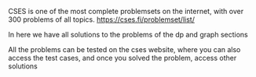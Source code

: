 CSES is one of the most complete problemsets on the internet, with over 300 problems of all topics.
https://cses.fi/problemset/list/

In here we have all solutions to the problems of the dp and graph sections

All the problems can be tested on the cses website, where you can also access the test cases, and once you solved the problem, access other solutions